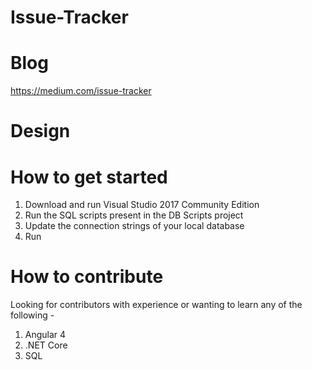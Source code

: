# Issue-Tracker

# Blog
https://medium.com/issue-tracker

# Design


# How to get started
1. Download and run Visual Studio 2017 Community Edition
2. Run the SQL scripts present in the DB Scripts project
3. Update the connection strings of your local database
4. Run

# How to contribute 
Looking for contributors with experience or wanting to learn any of the following -
1. Angular 4
2. .NET Core
3. SQL

